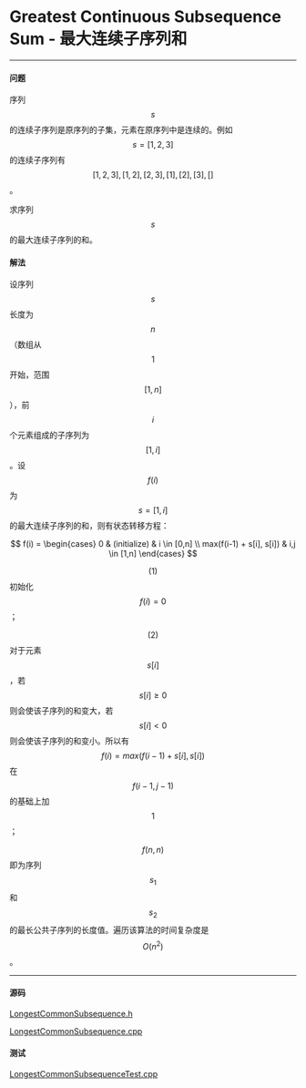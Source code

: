 <script type="text/javascript" src="https://cdnjs.cloudflare.com/ajax/libs/mathjax/2.7.1/MathJax.js?config=TeX-AMS-MML_HTMLorMML"></script>

# Greatest Continuous Subsequence Sum - 最大连续子序列和

--------

#### 问题

序列$$ s $$的连续子序列是原序列的子集，元素在原序列中是连续的。例如$$ s = [1,2,3] $$的连续子序列有$$ [1,2,3],[1,2],[2,3],[1],[2],[3],[] $$。

求序列$$ s $$的最大连续子序列的和。

#### 解法

设序列$$ s $$长度为$$ n $$（数组从$$ 1 $$开始，范围$$ [1,n] $$），前$$ i $$个元素组成的子序列为$$ [1,i] $$。设$$ f(i) $$为$$ s = [1,i] $$的最大连续子序列的和，则有状态转移方程：

$$
f(i) =
\begin{cases}
0                           &   (initialize)    &   i \in [0,n] \\
max(f(i-1) + s[i], s[i])    &   i,j \in [1,n]
\end{cases}
$$

$$ (1) $$ 初始化$$ f(i) = 0 $$；

$$ (2) $$ 对于元素$$ s[i] $$，若$$ s[i] \geq 0 $$则会使该子序列的和变大，若$$ s[i] \lt 0 $$则会使该子序列的和变小。所以有$$ f(i) = max(f(i-1) + s[i], s[i]) $$在$$ f(i-1,j-1) $$的基础上加$$ 1 $$；

$$ f(n,n) $$即为序列$$ s_1 $$和$$ s_2 $$的最长公共子序列的长度值。遍历该算法的时间复杂度是$$ O(n^2) $$。

--------

#### 源码

[LongestCommonSubsequence.h](https://github.com/linrongbin16/Way-to-Algorithm/blob/master/src/DynamicProgramming/LinearDP/LongestCommonSubsequence.h)

[LongestCommonSubsequence.cpp](https://github.com/linrongbin16/Way-to-Algorithm/blob/master/src/DynamicProgramming/LinearDP/LongestCommonSubsequence.cpp)

#### 测试

[LongestCommonSubsequenceTest.cpp](https://github.com/linrongbin16/Way-to-Algorithm/blob/master/src/DynamicProgramming/LinearDP/LongestCommonSubsequenceTest.cpp)

